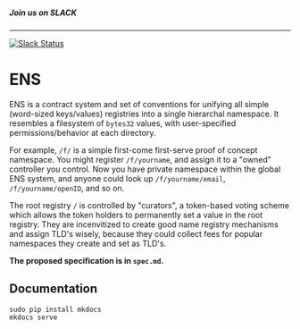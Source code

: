 ##### Join us on SLACK
------
[![Slack Status](http://slack.makerdao.com/badge.svg)](https://slack.makerdao.com)

ENS
===

ENS is a contract system and set of conventions for unifying all simple (word-sized keys/values) registries into a single hierarchal namespace. It resembles a filesystem of `bytes32` values, with user-specified permissions/behavior at each directory.

For example, `/f/` is a simple first-come first-serve proof of concept namespace. You might register `/f/yourname`, and assign it to a "owned" controller you control. Now you have private namespace within the global ENS system, and anyone could look up `/f/yourname/email`, `/f/yourname/openID`, and so on.

The root registry `/` is controlled by "curators", a token-based voting scheme which allows the token holders to permanently set a value in the root registry. They are incenvitized to create good name registry mechanisms and assign TLD's wisely, because they could collect fees for popular namespaces they create and set as TLD's.


**The proposed specification is in `spec.md`.**

## Documentation

```
sudo pip install mkdocs
mkdocs serve
```
